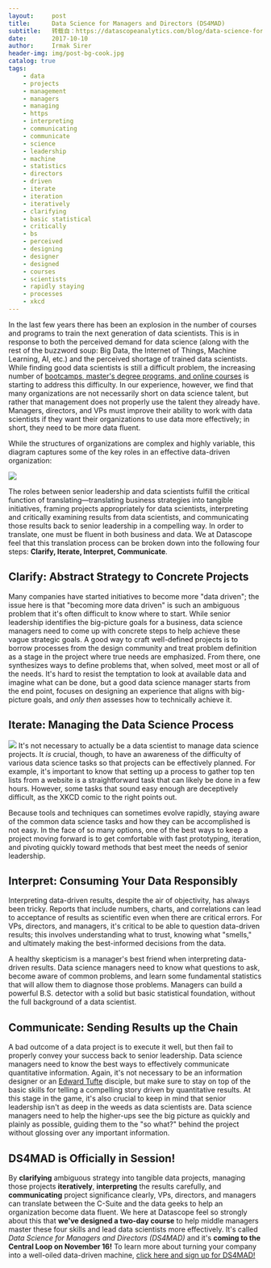 ```yaml
---
layout:     post
title:      Data Science for Managers and Directors (DS4MAD)
subtitle:   转载自：https://datascopeanalytics.com/blog/data-science-for-managers-and-directors/
date:       2017-10-10
author:     Irmak Sirer
header-img: img/post-bg-cook.jpg
catalog: true
tags:
    - data
    - projects
    - management
    - managers
    - managing
    - https
    - interpreting
    - communicating
    - communicate
    - science
    - leadership
    - machine
    - statistics
    - directors
    - driven
    - iterate
    - iteration
    - iteratively
    - clarifying
    - basic statistical
    - critically
    - bs
    - perceived
    - designing
    - designer
    - designed
    - courses
    - scientists
    - rapidly staying
    - processes
    - xkcd
---
```


In the last few years there has been an explosion in the number of courses and programs to train the next generation of data scientists. This is in response to both the perceived demand for data science (along with the rest of the buzzword soup: Big Data, the Internet of Things, Machine Learning, AI, etc.) and the perceived shortage of trained data scientists. While finding good data scientists is still a difficult problem, the increasing number of [bootcamps, master's degree programs, and online courses](https://datascopeanalytics.com/blog/how-do-i-become-a-data-scientist-an-evaluation-of-3-alternatives) is starting to address this difficulty. In our experience, however, we find that many organizations are not necessarily short on data science talent, but rather that management does not properly use the talent they already have. Managers, directors, and VPs must improve their ability to work with data scientists if they want their organizations to use data more effectively; in short, they need to be more data fluent.

While the structures of organizations are complex and highly variable, this diagram captures some of the key roles in an effective data-driven organization:

![](https://datascopeanalytics.com/blog/data-science-for-managers-and-directors/four_key_skillz.png)


The roles between senior leadership and data scientists fulfill the critical function of translating—translating business strategies into tangible initiatives, framing projects appropriately for data scientists, interpreting and critically examining results from data scientists, and communicating those results back to senior leadership in a compelling way. In order to translate, one must be fluent in both business and data. We at Datascope feel that this translation process can be broken down into the following four steps: **Clarify, Iterate, Interpret, Communicate**.

## Clarify: Abstract Strategy to Concrete Projects

Many companies have started initiatives to become more "data driven"; the issue here is that "becoming more data driven" is such an ambiguous problem that it's often difficult to know where to start. While senior leadership identifies the big-picture goals for a business, data science managers need to come up with concrete steps to help achieve these vague strategic goals. A good way to craft well-defined projects is to borrow processes from the design community and treat problem definition as a stage in the project where true needs are emphasized. From there, one synthesizes ways to define problems that, when solved, meet most or all of the needs. It's hard to resist the temptation to look at available data and imagine what can be done, but a good data science manager starts from the end point, focuses on designing an experience that aligns with big-picture goals, and *only then* assesses how to technically achieve it.

## Iterate: Managing the Data Science Process

![](https://datascopeanalytics.com/blog/data-science-for-managers-and-directors/xkcd.png)
It's not necessary to actually be a data scientist to manage data science projects. It *is* crucial, though, to have an awareness of the difficulty of various data science tasks so that projects can be effectively planned. For example, it's important to know that setting up a process to gather top ten lists from a website is a straightforward task that can likely be done in a few hours. However, some tasks that sound easy enough are deceptively difficult, as the XKCD comic to the right points out.

Because tools and techniques can sometimes evolve rapidly, staying aware of the common data science tasks and how they can be accomplished is not easy. In the face of so many options, one of the best ways to keep a project moving forward is to get comfortable with fast prototyping, iteration, and pivoting quickly toward methods that best meet the needs of senior leadership.

## Interpret: Consuming Your Data Responsibly

Interpreting data-driven results, despite the air of objectivity, has always been tricky. Reports that include numbers, charts, and correlations can lead to acceptance of results as scientific even when there are critical errors. For VPs, directors, and managers, it's critical to be able to question data-driven results; this involves understanding what to trust, knowing what "smells," and ultimately making the best-informed decisions from the data.

A healthy skepticism is a manager's best friend when interpreting data-driven results. Data science managers need to know what questions to ask, become aware of common problems, and learn some fundamental statistics that will allow them to diagnose those problems. Managers can build a powerful B.S. detector with a solid but basic statistical foundation, without the full background of a data scientist.

## Communicate: Sending Results up the Chain

A bad outcome of a data project is to execute it well, but then fail to properly convey your success back to senior leadership. Data science managers need to know the best ways to effectively communicate quantitative information. Again, it's not necessary to be an information designer or an [Edward Tufte](https://en.wikipedia.org/wiki/Edward_Tufte) disciple, but make sure to stay on top of the basic skills for telling a compelling story driven by quantitative results. At this stage in the game, it's also crucial to keep in mind that senior leadership isn't as deep in the weeds as data scientists are. Data science managers need to help the higher-ups see the big picture as quickly and plainly as possible, guiding them to the "so what?" behind the project without glossing over any important information.

## DS4MAD is Officially in Session!

By **clarifying** ambiguous strategy into tangible data projects, managing those projects **iteratively**, **interpreting** the results carefully, and **communicating** project significance clearly, VPs, directors, and managers can translate between the C-Suite and the data geeks to help an organization become data fluent. We here at Datascope feel so strongly about this that **we've designed a two-day course** to help middle managers master these four skills and lead data scientists more effectively. It's called *Data Science for Managers and Directors (DS4MAD)* and it's **coming to the Central Loop on November 16!** To learn more about turning your company into a well-oiled data-driven machine, [click here and sign up for DS4MAD!](https://www.eventbrite.com/e/data-science-for-managers-and-directors-ds4mad-tickets-38630100671)
